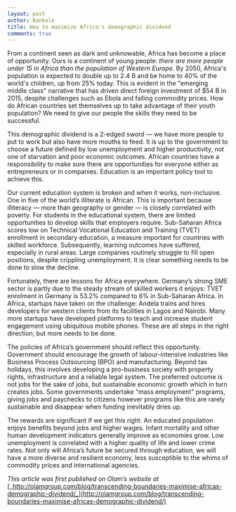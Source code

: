 ```yaml
---
layout: post
author: Bankole
title: How to maximize Africa's demographic dividend
comments: true
---
```


From a continent seen as dark and unknowable, Africa has become a place of opportunity. Ours is a continent of young people: _there are more people under 15 in Africa than the population of Western Europe._ By 2050, Africa's population is expected to double up to 2.4 B and be home to 40% of the world's children, up from 25% today. This is evident in the "emerging middle class" narrative that has driven direct foreign investment of $54 B in 2015, despite challenges such as Ebola and falling commodity prices. How do African countries set themselves up to take advantage of their youth population? We need to give our people the skills they need to be successful.

This demographic dividend is a 2-edged sword — we have more people to put to work but also have more mouths to feed. It is up to the government to choose a future defined by low unemployment and higher productivity, not one of starvation and poor economic outcomes. African countries have a responsibility to make sure there are opportunities for everyone either as entrepreneurs or in companies. Education is an important policy tool to achieve this.

Our current education system is broken and when it works, non-inclusive.  One in five of the world’s illiterate is African. This is important because illiteracy — more than geography or gender — is closely correlated with poverty. For students in the educational system, there are limited opportunities to develop skills that employers require. Sub-Saharan Africa scores low on Technical Vocational Education and Training (TVET) enrollment in secondary education, a measure important for countries with skilled workforce. Subsequently, learning outcomes have suffered, especially in rural areas. Large companies routinely struggle to fill open positions, despite crippling unemployment. It is clear something needs to be done to slow the decline.

Fortunately, there are lessons for Africa everywhere. Germany’s strong SME sector is partly due to the steady stream of skilled workers it enjoys: TVET enrolment in Germany is 53.2% compared to 6% in Sub-Saharan Africa. In Africa, startups have taken on the challenge: Andela trains and hires developers for western clients from its facilities in Lagos and Nairobi. Many more startups have developed platforms to teach and increase student engagement using ubiquitous mobile phones. These are all steps in the right direction, but more needs to be done.

The policies of Africa’s government should reflect this opportunity. Government should encourage the growth of labour-intensive industries like Business Process Outsourcing (BPO) and manufacturing. Beyond tax holidays, this involves developing a pro-business society with property rights, infrastructure and a reliable legal system. The preferred outcome is not jobs for the sake of jobs, but sustainable economic growth which in turn creates jobs. Some governments undertake “mass employment” programs, giving jobs and paychecks to citizens however programs like this are rarely sustainable and disappear when funding inevitably dries up.

The rewards are significant if we get this right. An educated population enjoys benefits beyond jobs and higher wages. Infant mortality and other human development indicators generally improve as economies grow. Low unemployment is correlated with a higher quality of life and lower crime rates. Not only will Africa’s future be secured through education, we will have a more diverse and resilient economy, less susceptible to the whims of commodity prices and international agencies.

_This article was first published on Olam’s website at_ [_http://olamgroup.com/blog/transcending-boundaries-maximise-africas-demographic-dividend/_](http://olamgroup.com/blog/transcending-boundaries-maximise-africas-demographic-dividend/)
